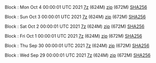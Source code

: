 Block : Mon Oct  4 00:00:01 UTC 2021 [7z](https://transfer.sh/zBiVu4/bootstrap.dat.20211004.7z) (624M) [zip](https://transfer.sh/B8qEEo/bootstrap.dat.20211004.zip) (672M) [SHA256](https://transfer.sh/JSgQV9/sha256.txt)

Block : Sun Oct  3 00:00:01 UTC 2021 [7z](https://transfer.sh/pT6g1T/bootstrap.dat.20211003.7z) (624M) [zip](https://transfer.sh/5kDQ4k/bootstrap.dat.20211003.zip) (672M) [SHA256](https://transfer.sh/K9UkSx/sha256.txt)

Block : Sat Oct  2 00:00:01 UTC 2021 [7z](https://transfer.sh/a9W3yV/bootstrap.dat.20211002.7z) (624M) [zip](https://transfer.sh/INJog8/bootstrap.dat.20211002.zip) (672M) [SHA256](https://transfer.sh/08vL4O/sha256.txt)

Block : Fri Oct  1 00:00:01 UTC 2021 [7z](https://transfer.sh/wuN0lC/bootstrap.dat.20211001.7z) (624M) [zip](https://transfer.sh/gyIp4Q/bootstrap.dat.20211001.zip) (672M) [SHA256](https://transfer.sh/YImAbl/sha256.txt)

Block : Thu Sep 30 00:00:01 UTC 2021 [7z](https://transfer.sh/BkNREB/bootstrap.dat.20210930.7z) (624M) [zip](https://transfer.sh/9InJhT/bootstrap.dat.20210930.zip) (672M) [SHA256](https://transfer.sh/J4nMxU/sha256.txt)

Block : Wed Sep 29 00:00:01 UTC 2021 [7z](https://transfer.sh/0GOITK/bootstrap.dat.20210929.7z) (624M) [zip](https://transfer.sh/mAUFBH/bootstrap.dat.20210929.zip) (672M) [SHA256](https://transfer.sh/fvqVk8/sha256.txt)
